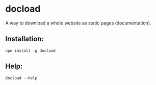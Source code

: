 # docload
A way to download a whole website as static pages (documentation).
## Installation:
`npm install -g docload`
## Help:
`docload --help`

